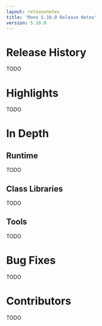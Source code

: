 ```yaml
---
layout: releasenotes
title: 'Mono 5.10.0 Release Notes'
version: 5.10.0
---
```


Release History
===============

TODO

Highlights
==========

TODO

In Depth
========

Runtime
-------

TODO

Class Libraries
---------------

TODO

Tools
-----

TODO

Bug Fixes
=========

TODO

<!-- Clone and compile https://github.com/chamons/clio, then use "/dist/clio --list-bugs --github=mono/mono --oldest:upstream/2017-06 --newest:upstream/2017-10 <mono repo>" to produce list -->

Contributors
============

TODO

